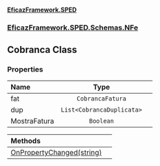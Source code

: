 #### [EficazFramework.SPED](EficazFrameworkSPED.md 'EficazFramework SPED')
### [EficazFramework.SPED.Schemas.NFe](EficazFramework.SPED.Schemas.NFe.md 'EficazFramework.SPED.Schemas.NFe')

## Cobranca Class
### Properties

| Name | Type | |
| :--- | :---: | :--- |
| fat | `CobrancaFatura` |  |
| dup | `List<CobrancaDuplicata>` |  |
| MostraFatura | `Boolean` |  |

| Methods | |
| :--- | :--- |
| [OnPropertyChanged(string)](EficazFramework.SPED.Schemas.NFe/Cobranca/OnPropertyChanged(string).md 'EficazFramework.SPED.Schemas.NFe.Cobranca.OnPropertyChanged(string)') | |
